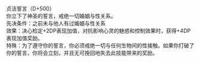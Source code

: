 <title>贞洁誓言</title>
<meta name="GENERATOR" content="WinCHM">
<meta http-equiv="Content-Type" content="text/html; charset=gb2312">
<br>贞洁誓言（D+500）
<br>你立下了神圣的誓言，戒绝一切婚姻与性关系。 
<br>先决条件：之前未与他人有过婚姻与性关系
<br>效果：决心检定+2DP表现加值，对抗影响心灵的魅惑和控制效果时，获得+4DP表现加值奖励。
<br>特殊：为了遵守你的誓言，你必须戒绝一切与任何生物间的性接触。如果你打破了你的誓言，你将会立刻，并且无可挽回地失去此技能带来的奖励。